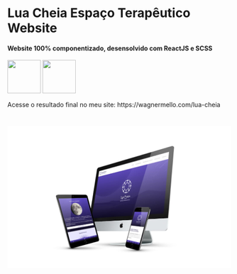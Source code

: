 # Lua Cheia Espaço Terapêutico Website

<h4>Website 100% componentizado, desensolvido com ReactJS e SCSS</h4>

<img src="https://th.bing.com/th/id/OIP.kLldduaRDS8LGYEXrrWhqgHaHa?pid=ImgDet&rs=1" height="75" width="75"/>
<img src="https://encrypted-tbn0.gstatic.com/images?q=tbn:ANd9GcR_HXX3PVXXG4_3nbFx4WXyr3BjkqxW3GEV6pmi5G4Ev0rtiXiVFNvvwiriM8FrzX03F3E&usqp=CAU" height="75" width="75"/>

<p>Acesse o resultado final no meu site: https://wagnermello.com/lua-cheia</p>

#

<img src="./img-github.jpg"/>
